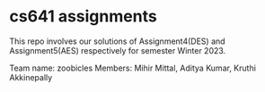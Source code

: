 # cs641 assignments

This repo involves our solutions of Assignment4(DES) and Assignment5(AES) respectively for semester Winter 2023.

Team name: zoobicles
Members: Mihir Mittal, Aditya Kumar, Kruthi Akkinepally
